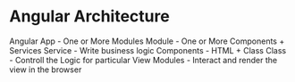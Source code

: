 # Angular Architecture
Angular App - One or More Modules
Module - One or More Components + Services
Service - Write business logic
Components - HTML + Class
Class - Controll the Logic for particular View
Modules - Interact and render the view in the browser
